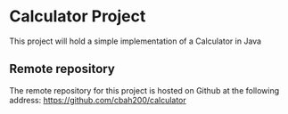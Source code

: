 # Calculator Project
This project will hold a simple implementation of a Calculator in Java
## Remote repository
The remote repository for this project is hosted on Github at the following address: https://github.com/cbah200/calculator
